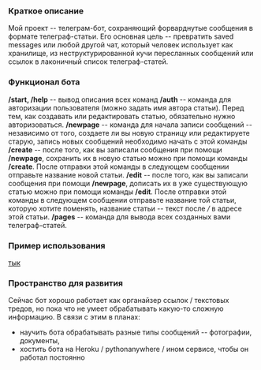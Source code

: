 ### Краткое описание
Мой проект -- телеграм-бот, сохраняющий форварднутые сообщения в формате телеграф-статьи. Его основная цель -- превратить saved messages или любой другой чат, который человек использует как хранилище, из неструктурированной кучи пересланных сообщений или ссылок в лаконичный список телеграф-статей.
 
###  Функционал бота
**/start, /help** -- вывод описания всех команд
**/auth** -- команда для авторизации пользователя (можно задать имя автора статьи). Перед тем, как создавать или редактировать статью, обязательно нужно авторизоваться.
**/newpage** -- команда для начала записи сообщений -- независимо от того, создаете ли вы новую страницу или редактируете старую, запись новых сообщений необходимо начать с этой команды
**/create** -- после того, как вы записали сообщения при помощи **/newpage**, сохранить их в новую статью можно при помощи команды **/create**. После отправки этой команды в следующем сообщении отправьте название новой статьи.
**/edit** -- после того, как вы записали сообщения при помощи **/newpage**, дописать их в уже существующую статью можно при помощи команды **/edit**. После отправки этой команды в следующем сообщении отправьте название той статьи, которую хотите поменять, название статьи -- текст после */* в адресе этой статьи.
**/pages** -- команда для вывода всех созданных вами телеграф-статей.

### Пример использования
[тык](https://drive.google.com/file/d/1xRbsUCF9spGPOCKuvTePYrZk38b6RWCW/view?usp=sharing)

### Пространство для развития
Сейчас бот хорошо работает как органайзер ссылок / текстовых тредов, но пока что не умеет обрабатывать какую-то сложную информацию. В связи с этим в планах:
* научить бота обрабатывать разные типы сообщений -- фотографии, документы, 
* хостить бота на Heroku / pythonanywhere / ином сервисе, чтобы он работал постоянно